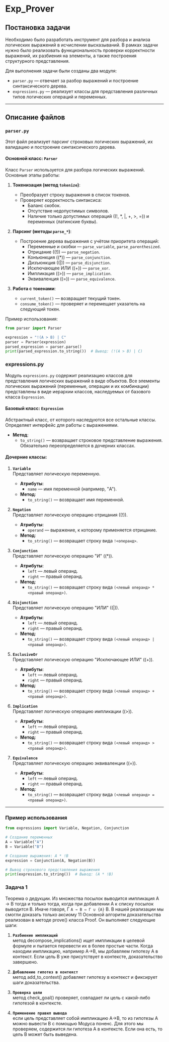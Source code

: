 # Exp_Prover



## Постановка задачи

Необходимо было разработать инструмент для разбора и анализа логических выражений в исчислении высказываний. В рамках задачи нужно было реализовать функциональность проверки корректности выражений, их разбиения на элементы, а также построения структурного представления.

Для выполнения задачи были созданы два модуля:
- `parser.py` — отвечает за разбор выражений и построение синтаксического дерева.
- `expressions.py` — реализует классы для представления различных типов логических операций и переменных.


---

## Описание файлов

### `parser.py`

Этот файл реализует парсинг строковых логических выражений, их валидацию и построение синтаксического дерева. 

#### Основной класс: `Parser`

Класс `Parser` используется для разбора логических выражений. Основные этапы работы:

1. **Токенизация (метод `tokenize`)**:
   - Преобразует строку выражения в список токенов.
   - Проверяет корректность синтаксиса:
     - Баланс скобок.
     - Отсутствие недопустимых символов.
     - Наличие только допустимых операций (\(!, *, |, +, >, =\)) и переменных (латинские буквы).

2. **Парсинг (методы `parse_*`)**:
   - Построение дерева выражения с учётом приоритета операций:
     - Переменные и скобки — `parse_variable`, `parse_parenthesized`.
     - Отрицание (\(!\)) — `parse_negation`.
     - Конъюнкция (\(*\)) — `parse_conjunction`.
     - Дизъюнкция (\(|\)) — `parse_disjunction`.
     - Исключающее ИЛИ (\(+\)) — `parse_xor`.
     - Импликация (\(>\)) — `parse_implication`.
     - Эквиваленция (\(=\)) — `parse_equivalence`.

3. **Работа с токенами**:
   - `current_token()` — возвращает текущий токен.
   - `consume_token()` — проверяет и перемещает указатель на следующий токен.

Пример использования:
```python
from parser import Parser

expression = "!(A > B) | C"
parser = Parser(expression)
parsed_expression = parser.parse()
print(parsed_expression.to_string())  # Вывод: (!(A > B) | C)
```


### expressions.py

Модуль `expressions.py` содержит реализацию классов для представления логических выражений в виде объектов. Все элементы логических выражений (переменные, операции и их комбинации) представлены в виде иерархии классов, наследуемых от базового класса `Expression`.

#### Базовый класс: `Expression`

Абстрактный класс, от которого наследуются все остальные классы. Определяет интерфейс для работы с выражениями.

- **Метод**:
  - `to_string()` — возвращает строковое представление выражения. Обязательно переопределяется в дочерних классах.

#### Дочерние классы:

1. **`Variable`**  
   Представляет логическую переменную.  

   - **Атрибуты**:
     - `name` — имя переменной (например, "A").  
   - **Метод**:
     - `to_string()` — возвращает имя переменной.

2. **`Negation`**  
   Представляет логическую операцию отрицания (\(!\)).  

   - **Атрибуты**:
     - `operand` — выражение, к которому применяется отрицание.  
   - **Метод**:
     - `to_string()` — возвращает строку вида `!<операнд>`.

3. **`Conjunction`**  
   Представляет логическую операцию "И" (\(*\)).  

   - **Атрибуты**:
     - `left` — левый операнд.  
     - `right` — правый операнд.  
   - **Метод**:
     - `to_string()` — возвращает строку вида `(<левый операнд> * <правый операнд>)`.

4. **`Disjunction`**  
   Представляет логическую операцию "ИЛИ" (\(|\)).  

   - **Атрибуты**:
     - `left` — левый операнд.  
     - `right` — правый операнд.  
   - **Метод**:
     - `to_string()` — возвращает строку вида `(<левый операнд> | <правый операнд>)`.

5. **`ExclusiveOr`**  
   Представляет логическую операцию "Исключающее ИЛИ" (\(+\)).  

   - **Атрибуты**:
     - `left` — левый операнд.  
     - `right` — правый операнд.  
   - **Метод**:
     - `to_string()` — возвращает строку вида `(<левый операнд> + <правый операнд>)`.

6. **`Implication`**  
   Представляет логическую операцию импликации (\(>\)).  

   - **Атрибуты**:
     - `left` — левый операнд.  
     - `right` — правый операнд.  
   - **Метод**:
     - `to_string()` — возвращает строку вида `(<левый операнд> > <правый операнд>)`.

7. **`Equivalence`**  
   Представляет логическую операцию эквиваленции (\(=\)).  

   - **Атрибуты**:
     - `left` — левый операнд.  
     - `right` — правый операнд.  
   - **Метод**:
     - `to_string()` — возвращает строку вида `(<левый операнд> = <правый операнд>)`.

---

### Пример использования

```python
from expressions import Variable, Negation, Conjunction

# Создание переменных
A = Variable("A")
B = Variable("B")

# Создание выражения: A * !B
expression = Conjunction(A, Negation(B))

# Вывод строкового представления выражения
print(expression.to_string())  # Вывод: (A * !B)
```
### Задача 1

Теорема о дедукции. Из множества посылок выводится импликация A → B
тогда и только тогда, когда при добавлении A к списку посылок выводится B. Иначе
говоря, Γ ` A → B ⇔ Γ ∪ {A} ` B. В нашей реализации мы смогли доказать только аксиому 11
Основной алгоритм доказательства реализован в методе prove() класса Proof. Он выполняет следующие шаги:

1. **`Разбиение импликаций`**  
   метод decompose_implications() ищет импликации в целевой формуле и пытается перевести их в более простые части. Когда находим импликацию, например A→B, мы добавляем гипотезу A в контекст. Если цель B уже присутствует в контексте, доказательство завершено.

2. **`Добавление гипотез в контекст`**  
   метод add_to_context() добавляет гипотезу в контекст и фиксирует шаги доказательства.

3. **`Проверка цели`**  
   метод check_goal() проверяет, совпадает ли цель с какой-либо гипотезой в контексте.

4. **`Применение правил вывода`**  
   если цель представляет собой импликацию A→B, то из гипотезы A можно вывести B с помощью Модуса поненс. Для этого мы проверяем, содержится ли гипотеза A в контексте. Если она есть, то цель B может быть выведена.
